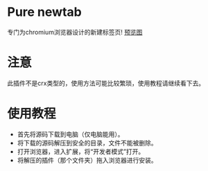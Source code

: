 # Pure newtab
专门为chromium浏览器设计的新建标签页!
[预览图]()

# 注意
此插件不是crx类型的，使用方法可能比较繁琐，使用教程请继续看下去。

# 使用教程
* 首先将源码下载到电脑（仅电脑能用）。
* 将下载的源码解压到安全的目录，文件不能被删除。
* 打开浏览器，进入扩展，将“开发者模式”打开。
* 将解压的插件（那个文件夹）拖入浏览器进行安装。
